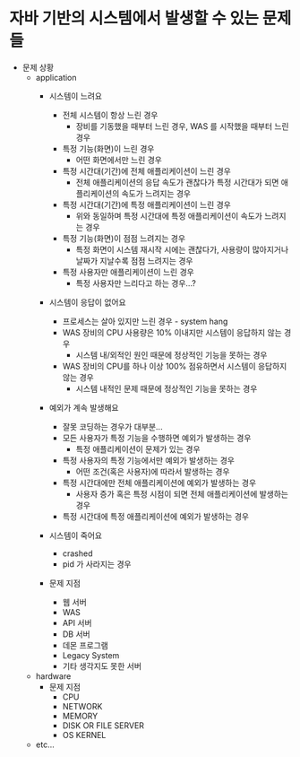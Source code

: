 # 자바 기반의 시스템에서 발생할 수 있는 문제들

- 문제 상황
  - application
    - 시스템이 느려요
      - 전체 시스템이 항상 느린 경우 
        - 장비를 기동했을 때부터 느린 경우, WAS 를 시작했을 때부터 느린 경우
      - 특정 기능(화면)이 느린 경우 
        - 어떤 화면에서만 느린 경우
      - 특정 시간대(기간)에 전체 애플리케이션이 느린 경우
        - 전체 애플리케이션의 응답 속도가 괜찮다가 특정 시간대가 되면 애플리케이션의 속도가 느려지는 경우
      - 특정 시간대(기간)에 특정 애플리케이션이 느린 경우
        - 위와 동일하며 특정 시간대에 특정 애플리케이션이 속도가 느려지는 경우
      - 특정 기능(화면)이 점점 느려지는 경우
        - 특정 화면이 시스템 재시작 시에는 괜찮다가, 사용량이 많아지거나 날짜가 지날수록 점점 느려지는 경우
      - 특정 사용자만 애플리케이션이 느린 경우
        - 특정 사용자만 느리다고 하는 경우...?
    
    - 시스템이 응답이 없어요
      - 프로세스는 살아 있지만 느린 경우 - system hang
      - WAS 장비의 CPU 사용량은 10% 이내지만 시스템이 응답하지 않는 경우
        - 시스템 내/외적인 원인 때문에 정상적인 기능을 못하는 경우
      - WAS 장비의 CPU를 하나 이상 100% 점유하면서 시스템이 응답하지 않는 경우
        - 시스템 내적인 문제 때문에 정상적인 기능을 못하는 경우
    
    - 예외가 계속 발생해요
      - 잘못 코딩하는 경우가 대부분...
      - 모든 사용자가 특정 기능을 수행하면 예외가 발생하는 경우
        - 특정 애플리케이션이 문제가 있는 경우
      - 특정 사용자의 특정 기능에서만 예외가 발생하는 경우
        - 어떤 조건(혹은 사용자)에 따라서 발생하는 경우
      - 특정 시간대에만 전체 애플리케이션에 예외가 발생하는 경우
        - 사용자 증가 혹은 특정 시점이 되면 전체 애플리케이션에 발생하는 경우
      - 특정 시간대에 특정 애플리케이션에 예외가 발생하는 경우
    
    - 시스템이 죽어요
      - crashed
      - pid 가 사라지는 경우

    - 문제 지점
      - 웹 서버
      - WAS
      - API 서버
      - DB 서버
      - 데몬 프로그램
      - Legacy System
      - 기타 생각지도 못한 서버
  - hardware
    - 문제 지점
      - CPU
      - NETWORK
      - MEMORY
      - DISK OR FILE SERVER
      - OS KERNEL
  - etc...
